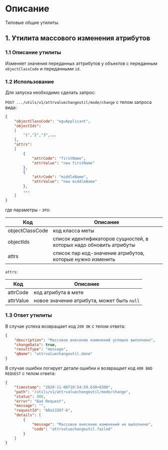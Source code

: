 # Описание

Типовые общие утилиты.

## 1. Утилита массового изменения атрибутов

### 1.1 Описание утилиты

Изменяет значения переданных аттрибутов у объектов с переданным `objectClassCode` и переданными `id`.

### 1.2 Использование

Для запуска необходимо сделать запрос:

`POST .../utils/v1/attrvaluechangeutil/mode/change` с телом запроса вида:

```json
{
    "objectClassCode": "eguApplicant",
    "objectIds": 
    [
        "1","2","3",...
    ],
    "attrs": 
    [
        {
            "attrCode": "firstName",
            "attrValue": "new firstName"
        },
        {
            "attrCode": "middleName",
            "attrValue": "new middleName"
        },
        ...
    ]
}
```
где параметры - это:

| Код     | Описание  | 
| ------------- | ------------------ | 
| objectClassCode | код класса меты
| objectIds | список идентификаторов сущностей, в которых надо обновить атрибуты 
| attrs | список пар код-значение атрибутов, которые нужно изменить

`attrs`:

| Код     | Описание  | 
| ------------- | ------------------ | 
| attrCode | код атрибута в мете
| attrValue | новое значение атрибута, может быть `null`

### 1.3 Ответ утилиты

В случае успеха возвращает код `200 OK` с телом ответа:

```json
{
    "description": "Массовое внесение изменений успешно выполнено",
    "changeData": true,
    "resultType": "message",
    "qName": "attrvaluechangeutil.done"
}
```

В случае ошибки логирует детали ошибки и возвращает код `400 BAD REQUEST` с телом ответа:

```json
{
    "timestamp": "2020-11-06T10:54:59.630+0300",
    "path": "/utils/v1/attrvaluechangeutil/mode/change",
    "status": 400,
    "error": "Bad Request",
    "message": "",
    "requestId": "b0a13207-6",
    "details": [
        {
            "message": "Массовое внесение изменений не выполнено",
            "code": "attrvaluechangeutil.failed"
        }
    ]
}
```
